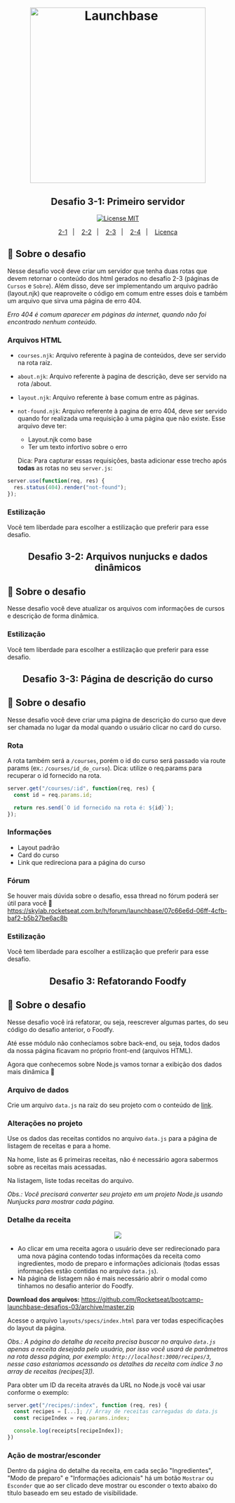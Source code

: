<h1 align="center">
    <img alt="Launchbase" src="https://storage.googleapis.com/golden-wind/bootcamp-launchbase/logo.png" width="400px" />
</h1>

<h2 align="center">Desafio 3-1: Primeiro servidor</h2>

<p align="center">

  <a href="https://opensource.org/licenses/MIT" >
    <img src="https://img.shields.io/badge/license-MIT-brightgreen" alt="License MIT">
  </a>

</p>

<p align="center">
  <a href="#desafio-3-1-primeiro-servidor">2-1</a>&nbsp;&nbsp;&nbsp;|&nbsp;&nbsp;&nbsp;
  <a href="#desafio-3-2-arquivos-nunjucks-e-dados-dinamicos">2-2</a>&nbsp;&nbsp;&nbsp;|&nbsp;&nbsp;&nbsp;
  <a href="#desafio-3-3-página-de-cursos-e-iframe">2-3</a>&nbsp;&nbsp;&nbsp;|&nbsp;&nbsp;&nbsp;
  <a href="#desafio-construindo-foodfy">2-4</a>&nbsp;&nbsp;&nbsp;|&nbsp;&nbsp;&nbsp;
  <a href="#key-licença">Licença</a>
</p>


## :rocket: Sobre o desafio

Nesse desafio você deve criar um servidor que tenha duas rotas que devem retornar o conteúdo dos html gerados no desafio 2-3 (páginas de `Cursos` e `Sobre`). Além disso, deve ser implementando um arquivo padrão (layout.njk) que reaproveite o código em comum entre esses dois e também um arquivo que sirva uma página de erro 404.

_Erro 404 é comum aparecer em páginas da internet, quando não foi encontrado nenhum conteúdo._

### Arquivos HTML

- `courses.njk`: Arquivo referente à pagina de conteúdos, deve ser servido na rota raiz.
- `about.njk`: Arquivo referente à pagina de descrição, deve ser servido na rota /about.
- `layout.njk`: Arquivo referente à base comum entre as páginas.
- `not-found.njk`: Arquivo referente à pagina de erro 404, deve ser servido quando for realizada uma requisição à uma página que não existe. Esse arquivo deve ter:

  - Layout.njk como base
  - Ter um texto infortivo sobre o erro

  Dica: Para capturar essas requisições, basta adicionar esse trecho após **todas** as rotas no seu `server.js`:

```js
server.use(function(req, res) {
  res.status(404).render("not-found");
});
```
### Estilização

Você tem liberdade para escolher a estilização que preferir para esse desafio.


<h2 align="center">Desafio 3-2: Arquivos nunjucks e dados dinâmicos</h2>

## :rocket: Sobre o desafio

Nesse desafio você deve atualizar os arquivos com informações de cursos e descrição de forma dinâmica.

### Estilização

Você tem liberdade para escolher a estilização que preferir para esse desafio.


<h2 align="center">Desafio 3-3: Página de descrição do curso</h2>

## :rocket: Sobre o desafio

Nesse desafio você deve criar uma página de descrição do curso que deve ser chamada no lugar da modal quando o usuário clicar no card do curso.

### Rota

A rota também será a `/courses`, porém o id do curso será passado via route params (ex.: `/courses/id_do_curso`). Dica: utilize o req.params para recuperar o id fornecido na rota.

```js
server.get("/courses/:id", function(req, res) {
  const id = req.params.id;

  return res.send(`O id fornecido na rota é: ${id}`);
});
```

### Informações

- Layout padrão
- Card do curso
- Link que redireciona para a página do curso

### Fórum

Se houver mais dúvida sobre o desafio, essa thread no fórum poderá ser útil para você 💜 
https://skylab.rocketseat.com.br/h/forum/launchbase/07c66e6d-06ff-4cfb-baf2-b5b27be6ac8b

### Estilização

Você tem liberdade para escolher a estilização que preferir para esse desafio.


<h2 align="center">Desafio 3: Refatorando Foodfy</h2>

## :rocket: Sobre o desafio

Nesse desafio você irá refatorar, ou seja, reescrever algumas partes, do seu código do desafio anterior, o Foodfy.

Até esse módulo não conhecíamos sobre back-end, ou seja, todos dados da nossa página ficavam no próprio front-end (arquivos HTML).

Agora que conhecemos sobre Node.js vamos tornar a exibição dos dados mais dinâmica :rocket:

### Arquivo de dados

Crie um arquivo `data.js` na raiz do seu projeto com o conteúdo de [link](../assets/data.js).

### Alterações no projeto

Use os dados das receitas contidos no arquivo `data.js` para a página de listagem de receitas e para a home.

Na home, liste as 6 primeiras receitas, não é necessário agora sabermos sobre as receitas mais acessadas.

Na listagem, liste todas receitas do arquivo.

_Obs.: Você precisará converter seu projeto em um projeto Node.js usando Nunjucks para mostrar cada página._

### Detalhe da receita

<div align="center">
  <img src="https://rocketseat-cdn.s3-sa-east-1.amazonaws.com/mockup-detalhe-receita.png" />
</div>

- Ao clicar em uma receita agora o usuário deve ser redirecionado para uma nova página contendo todas informações da receita como ingredientes, modo de preparo e informações adicionais (todas essas informações estão contidas no arquivo `data.js`).
- Na página de listagem não é mais necessário abrir o modal como tínhamos no desafio anterior do Foodfy.

**Download dos arquivos:** https://github.com/Rocketseat/bootcamp-launchbase-desafios-03/archive/master.zip

Acesse o arquivo `layouts/specs/index.html` para ver todas especificações do layout da página.

_Obs.: A página do detalhe da receita precisa buscar no arquivo `data.js` apenas a receita desejada pelo usuário, por isso você usará de parâmetros na rota dessa página, por exemplo: `http://localhost:3000/recipes/3`, nesse caso estaríamos acessando os detalhes da receita com índice 3 no array de receitas (recipes[3])._

Para obter um ID da receita através da URL no Node.js você vai usar conforme o exemplo:

```js
server.get("/recipes/:index", function (req, res) {
  const recipes = [...]; // Array de receitas carregadas do data.js
  const recipeIndex = req.params.index;

  console.log(receipts[recipeIndex]);
})
```

### Ação de mostrar/esconder

Dentro da página do detalhe da receita, em cada seção "Ingredientes", "Modo de preparo" e "Informações adicionais" há um botão `Mostrar` ou `Esconder` que ao ser clicado deve mostrar ou esconder o texto abaixo do título baseado em seu estado de visibilidade.


